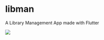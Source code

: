 # libman

A Library Management App made with Flutter


![](https://user-images.githubusercontent.com/45137335/147642028-4ef8b47e-cf19-409a-9e27-f51ccf2d4263.jpg)

